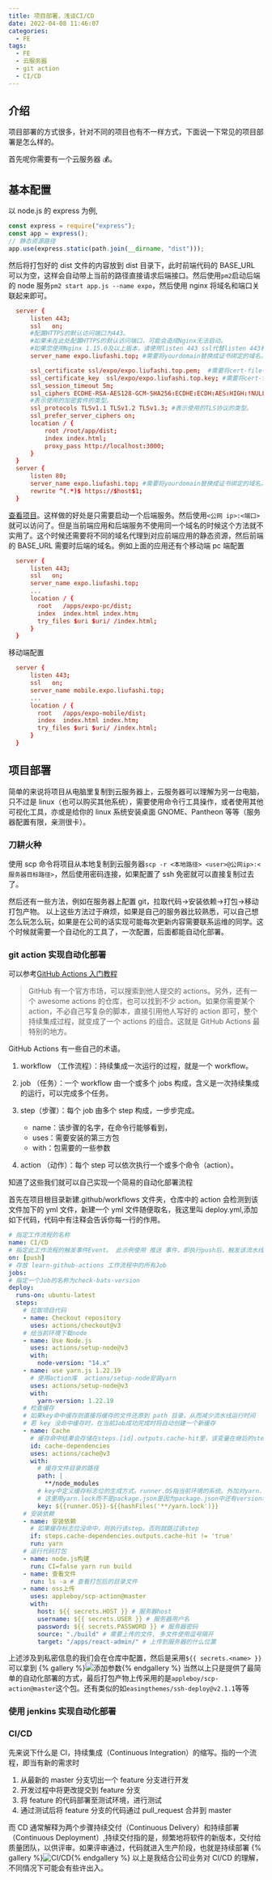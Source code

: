 ```yaml
---
title: 项目部署，浅谈CI/CD
date: 2022-04-08 11:46:07
categories:
  - FE
tags:
  - FE
  - 云服务器
  - git action
  - CI/CD
---
```


## 介绍

项目部署的方式很多，针对不同的项目也有不一样方式，下面说一下常见的项目部署是怎么样的。

首先呢你需要有一个云服务器 💰。

## 基本配置

以 node.js 的 express 为例,

```js
const express = require("express");
const app = express();
// 静态资源路径
app.use(express.static(path.join(__dirname, "dist")));
```

然后将打包好的 dist 文件的内容放到 dist 目录下，此时前端代码的 BASE_URL 可以为空，这样会自动带上当前的路径直接请求后端接口。然后使用`pm2`启动后端的 node 服务`pm2 start app.js --name expo`，然后使用 nginx 将域名和端口关联起来即可。

```conf
  server {
      listen 443;
      ssl   on;
      #配置HTTPS的默认访问端口为443。
      #如果未在此处配置HTTPS的默认访问端口，可能会造成Nginx无法启动。
      #如果您使用Nginx 1.15.0及以上版本，请使用listen 443 ssl代替listen 443和ssl on。
      server_name expo.liufashi.top; #需要将yourdomain替换成证书绑定的域名。

      ssl_certificate ssl/expo/expo.liufashi.top.pem;  #需要将cert-file-name.pem替换成已上传的证书文件的名称。
      ssl_certificate_key  ssl/expo/expo.liufashi.top.key; #需要将cert-file-name.key替换成已上传的证书私钥文件的名称。
      ssl_session_timeout 5m;
      ssl_ciphers ECDHE-RSA-AES128-GCM-SHA256:ECDHE:ECDH:AES:HIGH:!NULL:!aNULL:!MD5:!ADH:!RC4;
      #表示使用的加密套件的类型。
      ssl_protocols TLSv1.1 TLSv1.2 TLSv1.3; #表示使用的TLS协议的类型。
      ssl_prefer_server_ciphers on;
      location / {
          root /root/app/dist;
          index index.html;
          proxy_pass http://localhost:3000;
      }
  }
  server {
      listen 80;
      server_name expo.liufashi.top; #需要将yourdomain替换成证书绑定的域名。
      rewrite ^(.*)$ https://$host$1;
  }
```

[查看项目](https://expo.liufashi.top)。这样做的好处是只需要启动一个后端服务。然后使用`<公网 ip>:<端口>`就可以访问了。但是当前端应用和后端服务不使用同一个域名的时候这个方法就不实用了。这个时候还需要将不同的域名代理到对应前端应用的静态资源，然后前端的 BASE_URL 需要时后端的域名。例如上面的应用还有个移动端
pc 端配置

```conf
  server {
      listen 443;
      ssl   on;
      server_name expo.liufashi.top;
      ...
      location / {
        root   /apps/expo-pc/dist;
        index  index.html index.htm;
        try_files $uri $uri/ /index.html;
      }
  }
```

移动端配置

```conf
  server {
      listen 443;
      ssl   on;
      server_name mobile.expo.liufashi.top;
      ...
      location / {
        root   /apps/expo-mobile/dist;
        index  index.html index.htm;
        try_files $uri $uri/ /index.html;
      }
  }
```

## 项目部署

简单的来说将项目从电脑里复制到云服务器上，云服务器可以理解为另一台电脑，只不过是 linux（也可以购买其他系统），需要使用命令行工具操作，或者使用其他可视化工具，亦或是给你的 linux 系统安装桌面 GNOME、Pantheon 等等（服务器配置有限，亲测很卡）。

### 刀耕火种

使用 scp 命令将项目从本地复制到云服务器`scp -r <本地路径> <user>@公网ip>:<服务器目标路径>`，然后使用密码连接，如果配置了 ssh 免密就可以直接复制过去了。

然后还有一些方法，例如在服务器上配置 git，拉取代码->安装依赖->打包->移动打包产物。
以上这些方法过于麻烦，如果是自己的服务器比较熟悉，可以自己想怎么玩怎么玩，如果是在公司的话实现可能每次更新内容需要联系运维的同学。这个时候就需要一个自动化的工具了，一次配置，后面都能自动化部署。

### git action 实现自动化部署

可以参考[GitHub Actions 入门教程](https://www.ruanyifeng.com/blog/2019/09/getting-started-with-github-actions.html)

> GitHub 有一个官方市场，可以搜索到他人提交的 actions。另外，还有一个 awesome actions 的仓库，也可以找到不少 action。如果你需要某个 action，不必自己写复杂的脚本，直接引用他人写好的 action 即可，整个持续集成过程，就变成了一个 actions 的组合。这就是 GitHub Actions 最特别的地方。

GitHub Actions 有一些自己的术语。

1. workflow （工作流程）：持续集成一次运行的过程，就是一个 workflow。

2. job （任务）：一个 workflow 由一个或多个 jobs 构成，含义是一次持续集成的运行，可以完成多个任务。

3. step（步骤）：每个 job 由多个 step 构成，一步步完成。

   - name：该步骤的名字，在命令行能够看到，
   - uses：需要安装的第三方包
   - with：包需要的一些参数

4. action （动作）：每个 step 可以依次执行一个或多个命令（action）。

知道了这些我们就可以自己实现一个简易的自动化部署流程

首先在项目根目录新建.github/workflows 文件夹，仓库中的 action 会检测到该文件加下的 yml 文件，新建一个 yml 文件随便取名，我这里叫 deploy.yml,添加如下代码，代码中有注释会告诉你每一行的作用。

```yml
# 指定工作流程的名称
name: CI/CD
# 指定此工作流程的触发事件Event。 此示例使用 推送 事件，即执行push后，触发该流水线的执行
on: [push]
# 存放 learn-github-actions 工作流程中的所有Job
jobs:
# 指定一个Job的名称为check-bats-version
deploy:
  runs-on: ubuntu-latest
  steps:
    # 拉取项目代码
    - name: Checkout repository
      uses: actions/checkout@v3
    # 给当前环境下载node
    - name: Use Node.js
      uses: actions/setup-node@v3
      with:
        node-version: "14.x"
    - name: use yarn.js 1.22.19
      # 使用action库  actions/setup-node安装yarn
      uses: actions/setup-node@v3
      with:
        yarn-version: 1.22.19
    # 检查缓存
    # 如果key命中缓存则直接将缓存的文件还原到 path 目录，从而减少流水线运行时间
    # 若 key 没命中缓存时，在当前Job成功完成时将自动创建一个新缓存
    - name: Cache
      # 缓存命中结果会存储在steps.[id].outputs.cache-hit里，该变量在继后的step中可读
      id: cache-dependencies
      uses: actions/cache@v3
      with:
        # 缓存文件目录的路径
        path: |
          **/node_modules
        # key中定义缓存标志位的生成方式。runner.OS指当前环境的系统。外加对yarn.lock内容生成哈希码作为key值，如果yarn.lock改变则代表依赖有变化。
        # 这里用yarn.lock而不是package.json是因为package.json中还有version和description之类的描述项目但和依赖无关的属性
        key: ${{runner.OS}}-${{hashFiles('**/yarn.lock')}}
    # 安装依赖
    - name: 安装依赖
      # 如果缓存标志位没命中，则执行该step。否则就跳过该step
      if: steps.cache-dependencies.outputs.cache-hit != 'true'
      run: yarn
    # 运行代码打包
    - name: node.js构建
      run: CI=false yarn run build
    - name: 查看文件
      run: ls -a # 查看打包后的目录文件
    - name: oss上传
      uses: appleboy/scp-action@master
      with:
        host: ${{ secrets.HOST }} # 服务器host
        username: ${{ secrets.USER }} # 服务器用户名
        password: ${{ secrets.PASSWORD }} # 服务器密码
        source: "./build" # 需要上传的文件, 多文件使用逗号隔开
        target: "/apps/react-admin/" # 上传到服务器的什么位置
```

上述涉及到私密信息的我们会在仓库中配置，然后是采用`${{ secrets.<name> }}`可以拿到
{% gallery %}![添加参数](https://blog.liufashi.top/img/cicd/flow.png){% endgallery %}
当然以上只是提供了最简单的自动化部署的方式，最后打包产物上传采用的是`appleboy/scp-action@master`这个包。还有类似的如`easingthemes/ssh-deploy@v2.1.1`等等

### 使用 jenkins 实现自动化部署

### CI/CD

先来说下什么是 CI，持续集成（Continuous Integration）的缩写。指的一个流程，即当有新的需求时

1. 从最新的 master 分支切出一个 feature 分支进行开发
2. 开发过程中将更改提交到 feature 分支
3. 将 feature 的代码部署至测试环境，进行测试
4. 通过测试后将 feature 分支的代码通过 pull_request 合并到 master

而 CD 通常解释为两个步骤持续交付（Continuous Delivery）和持续部署（Continuous Deployment）,持续交付指的是，频繁地将软件的新版本，交付给质量团队，以供评审。如果评审通过，代码就进入生产阶段，也就是持续部署
{% gallery %}![CI/CD](https://blog.liufashi.top/img/cicd/cicd.png){% endgallery %}
以上是我结合公司业务对 CI/CD 的理解，不同情况下可能会有些许出入。
